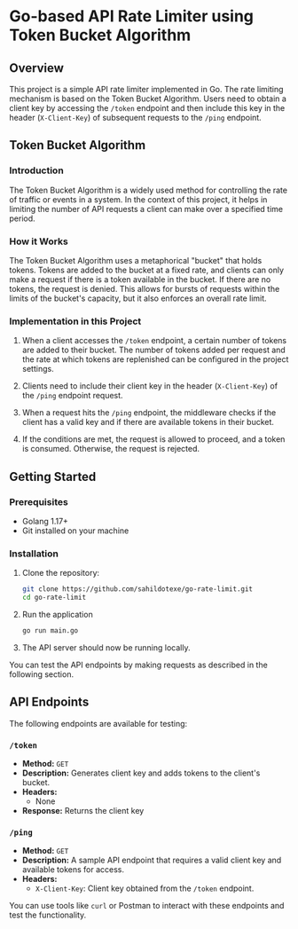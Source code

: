 # Go-based API Rate Limiter using Token Bucket Algorithm

## Overview

This project is a simple API rate limiter implemented in Go. The rate limiting mechanism is based on the Token Bucket Algorithm. Users need to obtain a client key by accessing the `/token` endpoint and then include this key in the header (`X-Client-Key`) of subsequent requests to the `/ping` endpoint.

## Token Bucket Algorithm

### Introduction

The Token Bucket Algorithm is a widely used method for controlling the rate of traffic or events in a system. In the context of this project, it helps in limiting the number of API requests a client can make over a specified time period.

### How it Works

The Token Bucket Algorithm uses a metaphorical "bucket" that holds tokens. Tokens are added to the bucket at a fixed rate, and clients can only make a request if there is a token available in the bucket. If there are no tokens, the request is denied. This allows for bursts of requests within the limits of the bucket's capacity, but it also enforces an overall rate limit.

### Implementation in this Project

1. When a client accesses the `/token` endpoint, a certain number of tokens are added to their bucket. The number of tokens added per request and the rate at which tokens are replenished can be configured in the project settings.

2. Clients need to include their client key in the header (`X-Client-Key`) of the `/ping` endpoint request.

3. When a request hits the `/ping` endpoint, the middleware checks if the client has a valid key and if there are available tokens in their bucket.

4. If the conditions are met, the request is allowed to proceed, and a token is consumed. Otherwise, the request is rejected.

## Getting Started

### Prerequisites

- Golang 1.17+
- Git installed on your machine

### Installation

1. Clone the repository:

   ```bash
   git clone https://github.com/sahildotexe/go-rate-limit.git
   cd go-rate-limit
   ```
2. Run the application
   ```bash
   go run main.go
   ```
3. The API server should now be running locally.

You can test the API endpoints by making requests as described in the following section.

## API Endpoints

The following endpoints are available for testing:

### `/token`

- **Method:** `GET`
- **Description:** Generates client key and adds tokens to the client's bucket.
- **Headers:**
  - None
- **Response:** Returns the client key

### `/ping`

- **Method:** `GET`
- **Description:** A sample API endpoint that requires a valid client key and available tokens for access.
- **Headers:**
  - `X-Client-Key`: Client key obtained from the `/token` endpoint.

You can use tools like `curl` or Postman to interact with these endpoints and test the functionality.
